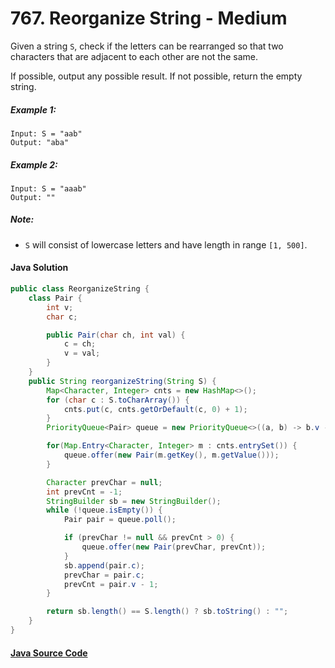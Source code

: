 # 767. Reorganize String - Medium

Given a string ```S```, check if the letters can be rearranged so that two characters that are adjacent to each other are not the same.

If possible, output any possible result.  If not possible, return the empty string.

##### Example 1:

```
Input: S = "aab"
Output: "aba"
```

##### Example 2:

```
Input: S = "aaab"
Output: ""
```

##### Note:

- ```S``` will consist of lowercase letters and have length in range ```[1, 500]```.

#### Java Solution
```java
public class ReorganizeString {
    class Pair {
        int v;
        char c;

        public Pair(char ch, int val) {
            c = ch;
            v = val;
        }
    }
    public String reorganizeString(String S) {
        Map<Character, Integer> cnts = new HashMap<>();
        for (char c : S.toCharArray()) {
            cnts.put(c, cnts.getOrDefault(c, 0) + 1);
        }
        PriorityQueue<Pair> queue = new PriorityQueue<>((a, b) -> b.v - a.v);

        for(Map.Entry<Character, Integer> m : cnts.entrySet()) {
            queue.offer(new Pair(m.getKey(), m.getValue()));
        }

        Character prevChar = null;
        int prevCnt = -1;
        StringBuilder sb = new StringBuilder();
        while (!queue.isEmpty()) {
            Pair pair = queue.poll();

            if (prevChar != null && prevCnt > 0) {
                queue.offer(new Pair(prevChar, prevCnt));
            }
            sb.append(pair.c);
            prevChar = pair.c;
            prevCnt = pair.v - 1;
        }

        return sb.length() == S.length() ? sb.toString() : "";
    }
}
```

#### [Java Source Code](../../../src/main/java/com/algorithm/stacksandqueues/ReorganizeString.java)